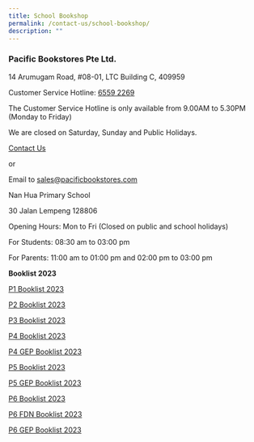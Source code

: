 ```yaml
---
title: School Bookshop
permalink: /contact-us/school-bookshop/
description: ""
---
```

### Pacific Bookstores Pte Ltd.


14 Arumugam Road, #08-01, LTC Building C, 409959

Customer Service Hotline: [6559 2269](tel:65592269)

The Customer Service Hotline is only available from 9.00AM to 5.30PM (Monday to Friday)

We are closed on Saturday, Sunday and Public Holidays.

[Contact Us](https://www.pacificbookstores.com/CMS/ContactUs)

or

Email to [sales@pacificbookstores.com](mailto:sales@pacificbookstores.com)

Nan Hua Primary School

30 Jalan Lempeng 128806

Opening Hours: Mon to Fri (Closed on public and school holidays)

For Students: 08:30 am to 03:00 pm

For Parents: 11:00 am to 01:00 pm and 02:00 pm to 03:00 pm


**Booklist 2023**

[P1 Booklist 2023](/files/Booklist/2023/P1%20Booklist%202023.pdf)

[P2 Booklist 2023](/files/Booklist/2023/P2%20Booklist%202023.pdf)

[P3 Booklist 2023](/files/Booklist/2023/P3%20Booklist%202023.pdf)

[P4 Booklist 2023](/files/Booklist/2023/P4%20Booklist%202023.pdf)

[P4 GEP Booklist 2023](/files/Booklist/2023/P4%20GEP%20Booklist%202023.pdf)

[P5 Booklist 2023](/files/Booklist/2023/P5%20Booklist%202023.pdf)

[P5 GEP Booklist 2023](/files/Booklist/2023/P5%20GEP%20Booklist%202023.pdf)

[P6 Booklist 2023](/files/Booklist/2023/P6%20Booklist%202023.pdf)

[P6 FDN Booklist 2023](/files/Booklist/2023/P6%20Foundation%20Booklist%202023.pdf)

[P6 GEP Booklist 2023](/files/Booklist/2023/P6%20GEP%20Booklist%202023.pdf)